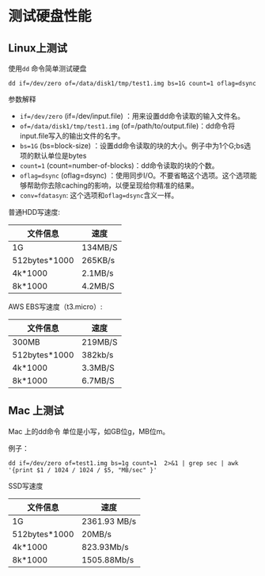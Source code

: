 # 测试硬盘性能
## Linux上测试
使用`dd` 命令简单测试硬盘
```shell
dd if=/dev/zero of=/data/disk1/tmp/test1.img bs=1G count=1 oflag=dsync
```
参数解释 
- `if=/dev/zero` (if=/dev/input.file) ：用来设置dd命令读取的输入文件名。
- `of=/data/disk1/tmp/test1.img` (of=/path/to/output.file)：dd命令将input.file写入的输出文件的名字。
- `bs=1G` (bs=block-size) ：设置dd命令读取的块的大小。例子中为1个G;bs选项的默认单位是bytes
- `count=1` (count=number-of-blocks)：dd命令读取的块的个数。
- `oflag=dsync` (oflag=dsync) ：使用同步I/O。不要省略这个选项。这个选项能够帮助你去除caching的影响，以便呈现给你精准的结果。
- `conv=fdatasyn`: 这个选项和`oflag=dsync`含义一样。


普通HDD写速度:

| 文件信息      | 速度    |
| ------------- | ------- |
| 1G            | 134MB/S |
| 512bytes*1000 | 265KB/s |
| 4k*1000       | 2.1MB/s |
| 8k*1000       | 4.2MB/S |

AWS EBS写速度（t3.micro）:

| 文件信息      | 速度    |
| ------------- | ------- |
| 300MB         | 219MB/S |
| 512bytes*1000 | 382kb/s |
| 4k*1000       | 3.3MB/S |
| 8k*1000       | 6.7MB/S |

## Mac 上测试

Mac 上的dd命令 单位是小写，如GB位g，MB位m。

例子：

```shell
dd if=/dev/zero of=test1.img bs=1g count=1  2>&1 | grep sec | awk '{print $1 / 1024 / 1024 / $5, "MB/sec" }'
```



SSD写速度

| 文件信息      | 速度         |
| ------------- | ------------ |
| 1G            | 2361.93 MB/s |
| 512bytes*1000 | 20MB/s       |
| 4k*1000       | 823.93Mb/s   |
| 8k*1000       | 1505.88Mb/s  |
